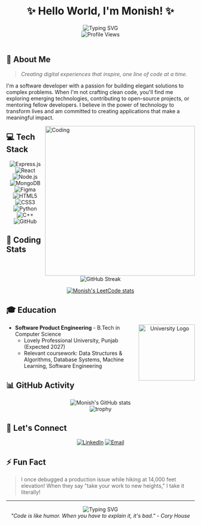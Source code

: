 # <div align="center">✨ Hello World, I'm Monish! ✨</div>

<div align="center">
  <img src="https://readme-typing-svg.herokuapp.com?font=Fira+Code&size=32&duration=3000&pause=1000&color=6A5ACD&center=true&vCenter=true&width=600&lines=Full-Stack+Developer;Cloud+Solutions+Architect;Problem+Solver;Continuous+Learner" alt="Typing SVG" />
</div>

<div align="center">
  <img src="https://komarev.com/ghpvc/?username=Monish892&color=blueviolet&style=for-the-badge" alt="Profile Views" />
</div>

<br>

## 🌟 About Me

> *Creating digital experiences that inspire, one line of code at a time.*

I'm a software developer with a passion for building elegant solutions to complex problems. When I'm not crafting clean code, you'll find me exploring emerging technologies, contributing to open-source projects, or mentoring fellow developers. I believe in the power of technology to transform lives and am committed to creating applications that make a meaningful impact.

<img align="right" alt="Coding" width="400" src="/api/placeholder/400/300" />

## 💻 Tech Stack

<div align="center">
  
  ![Express.js](https://img.shields.io/badge/Express.js-404D59?style=for-the-badge)
  ![React](https://img.shields.io/badge/React-20232A?style=for-the-badge&logo=react&logoColor=61DAFB)
  ![Node.js](https://img.shields.io/badge/Node.js-43853D?style=for-the-badge&logo=node.js&logoColor=white)
  ![MongoDB](https://img.shields.io/badge/MongoDB-47A248?style=for-the-badge&logo=mongodb&logoColor=white)
  ![Figma](https://img.shields.io/badge/Figma-F24E1E?style=for-the-badge&logo=figma&logoColor=white)
  ![HTML5](https://img.shields.io/badge/HTML5-E34F26?style=for-the-badge&logo=html5&logoColor=white)
  ![CSS3](https://img.shields.io/badge/CSS3-1572B6?style=for-the-badge&logo=css3&logoColor=white)
  ![Python](https://img.shields.io/badge/Python-3776AB?style=for-the-badge&logo=python&logoColor=white)
  ![C++](https://img.shields.io/badge/C++-00599C?style=for-the-badge&logo=c%2B%2B&logoColor=white)
  ![GitHub](https://img.shields.io/badge/GitHub-100000?style=for-the-badge&logo=github&logoColor=white)
  
</div>

## 🧩 Coding Stats

<div align="center">
  <img src="https://github-readme-streak-stats.herokuapp.com/?user=Monish892&theme=tokyonight" alt="GitHub Streak" />
</div>

<div align="center">
  
  [![Monish's LeetCode stats](https://leetcard.jacoblin.cool/Monish892?theme=dark&font=Baloo%202&ext=contest)](https://leetcode.com/Monish892/)
  
</div>

## 🎓 Education

<div align="center">
  <img src="/api/placeholder/150/150" alt="University Logo" width="150" height="150" align="right"/>
</div>

- **Software Product Engineering** - B.Tech in Computer Science
  - Lovely Professional University, Punjab (Expected 2027)
  - Relevant coursework: Data Structures & Algorithms, Database Systems, Machine Learning, Software Engineering


## 📊 GitHub Activity

<div align="center">
  <img src="https://github-readme-stats.vercel.app/api?username=Monish892&show_icons=true&theme=radical" alt="Monish's GitHub stats" />
</div>

<div align="center">
  <img src="https://github-profile-trophy.vercel.app/?username=Monish892&theme=discord&column=7" alt="trophy" />
</div>

## 💬 Let's Connect

<div align="center">
  
  [![LinkedIn](https://img.shields.io/badge/LinkedIn-0077B5?style=for-the-badge&logo=linkedin&logoColor=white)](https://www.linkedin.com/in/gr-monish-291006359/)
  [![Email](https://img.shields.io/badge/Email-D14836?style=for-the-badge&logo=gmail&logoColor=white)](mailto:jayachiraramesh08@gmail.com)
  
</div>

## ⚡ Fun Fact

> I once debugged a production issue while hiking at 14,000 feet elevation! When they say "take your work to new heights," I take it literally!

---

<div align="center">
  <img src="https://readme-typing-svg.herokuapp.com?font=Fira+Code&size=24&duration=3000&pause=1000&color=6A5ACD&center=true&vCenter=true&width=600&lines=Thanks+for+visiting+my+profile!;Let's+build+something+amazing+together!" alt="Typing SVG" />
</div>

<div align="center">
  <em>"Code is like humor. When you have to explain it, it's bad." - Cory House</em>
</div>
